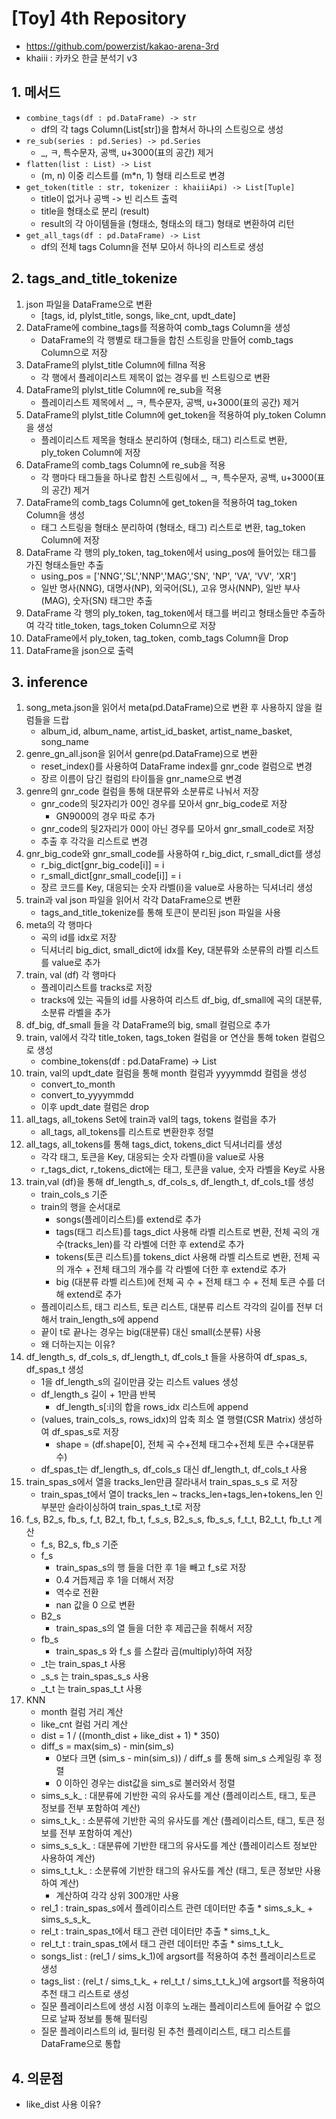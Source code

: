 # [Toy] 4th Repository
  - https://github.com/powerzist/kakao-arena-3rd
  - khaiii : 카카오 한글 분석기 v3

## 1. 메서드
  - ```combine_tags(df : pd.DataFrame) -> str```
    - df의 각 tags Column(List[str])을 합쳐서 하나의 스트링으로 생성
  - ```re_sub(series : pd.Series) -> pd.Series```
    - _, ㅋ, 특수문자, 공백, u+3000(표의 공간) 제거
  - ```flatten(list : List) -> List```
    - (m, n) 이중 리스트를 (m*n, 1) 형태 리스트로 변경
  - ```get_token(title : str, tokenizer : khaiiiApi) -> List[Tuple]```
    - title이 없거나 공백 -> 빈 리스트 출력
    - title을 형태소로 분리 (result)
    - result의 각 아이템들을 (형태소, 형태소의 태그) 형태로 변환하여 리턴
  - ```get_all_tags(df : pd.DataFrame) -> List```
    - df의 전체 tags Column을 전부 모아서 하나의 리스트로 생성

## 2. tags_and_title_tokenize
  1. json 파일을 DataFrame으로 변환
      - [tags, id, plylst_title, songs, like_cnt, updt_date]
  2. DataFrame에 combine_tags를 적용하여 comb_tags Column을 생성
      - DataFrame의 각 행별로 태그들을 합친 스트링을 만들어 comb_tags Column으로 저장
  3. DataFrame의 plylst_title Column에 fillna 적용
      - 각 행에서 플레이리스트 제목이 없는 경우를 빈 스트링으로 변환
  4. DataFrame의 plylst_title Column에 re_sub을 적용
      - 플레이리스트 제목에서 _, ㅋ, 특수문자, 공백, u+3000(표의 공간) 제거
  5. DataFrame의 plylst_title Column에 get_token을 적용하여 ply_token Column을 생성
      - 플레이리스트 제목을 형태소 분리하여 (형태소, 태그) 리스트로 변환, ply_token Column에 저장
  6. DataFrame의 comb_tags Column에 re_sub을 적용
      - 각 행마다 태그들을 하나로 합친 스트링에서 _, ㅋ, 특수문자, 공백, u+3000(표의 공간) 제거
  7. DataFrame의 comb_tags Column에 get_token을 적용하여 tag_token Column을 생성
      - 태그 스트링을 형태소 분리하여 (형태소, 태그) 리스트로 변환, tag_token Column에 저장
  8. DataFrame 각 행의 ply_token, tag_token에서 using_pos에 들어있는 태그를 가진 형태소들만 추출
      - using_pos = ['NNG','SL','NNP','MAG','SN', 'NP', 'VA', 'VV', 'XR']
      - 일반 명사(NNG), 대명사(NP), 외국어(SL), 고유 명사(NNP), 일반 부사(MAG), 숫자(SN) 태그만 추출
  9. DataFrame 각 행의 ply_token, tag_token에서 태그를 버리고 형태소들만 추출하여 각각 title_token, tags_token Column으로 저장
  10. DataFrame에서 ply_token, tag_token, comb_tags Column을 Drop
  11. DataFrame을 json으로 출력

## 3. inference
  1. song_meta.json을 읽어서 meta(pd.DataFrame)으로 변환 후 사용하지 않을 컬럼들을 드랍
      - album_id, album_name, artist_id_basket, artist_name_basket, song_name
  2. genre_gn_all.json을 읽어서 genre(pd.DataFrame)으로 변환
      - reset_index()를 사용하여 DataFrame index를 gnr_code 컬럼으로 변경
      - 장르 이름이 담긴 컬럼의 타이틀을 gnr_name으로 변경
  3. genre의 gnr_code 컬럼을 통해 대분류와 소분류로 나눠서 저장
      - gnr_code의 뒷2자리가 00인 경우를 모아서 gnr_big_code로 저장
        - GN9000의 경우 따로 추가
      - gnr_code의 뒷2자리가 00이 아닌 경우를 모아서 gnr_small_code로 저장
      - 추출 후 각각을 리스트로 변경
  4. gnr_big_code와 gnr_small_code를 사용하여 r_big_dict, r_small_dict를 생성
      - r_big_dict[gnr_big_code[i]] = i
      - r_small_dict[gnr_small_code[i]] = i
      - 장르 코드를 Key, 대응되는 숫자 라벨(i)을 value로 사용하는 딕셔너리 생성
  5. train과 val json 파일을 읽어서 각각 DataFrame으로 변환
      - tags_and_title_tokenize를 통해 토큰이 분리된 json 파일을 사용
  6. meta의 각 행마다
      - 곡의 id를 idx로 저장
      - 딕셔너리 big_dict, small_dict에 idx를 Key, 대분류와 소분류의 라벨 리스트를 value로 추가
  7. train, val (df) 각 행마다
      - 플레이리스트를 tracks로 저장
      - tracks에 있는 곡들의 id를 사용하여 리스트 df_big, df_small에 곡의 대분류, 소분류 라벨을 추가
  8. df_big, df_small 들을 각 DataFrame의 big, small 컬럼으로 추가
  9. train, val에서 각각 title_token, tags_token 컬럼을 or 연산을 통해 token 컬럼으로 생성
      - combine_tokens(df : pd.DataFrame) -> List
  10. train, val의 updt_date 컬럼을 통해 month 컬럼과 yyyymmdd 컬럼을 생성
      - convert_to_month
      - convert_to_yyyymmdd
      - 이후 updt_date 컬럼은 drop
  11. all_tags, all_tokens Set에 train과 val의 tags, tokens 컬럼을 추가
      - all_tags, all_tokens를 리스트로 변환한후 정렬
  12. all_tags, all_tokens를 통해 tags_dict, tokens_dict 딕셔너리를 생성
      - 각각 태그, 토큰을 Key, 대응되는 숫자 라벨(i)을 value로 사용
      - r_tags_dict, r_tokens_dict에는 태그, 토큰을 value, 숫자 라벨을 Key로 사용
  13. train,val (df)을 통해 df_length_s, df_cols_s, df_length_t, df_cols_t를 생성
      - train_cols_s 기준
      - train의 행을 순서대로
        - songs(플레이리스트)를 extend로 추가
        - tags(태그 리스트)를 tags_dict 사용해 라벨 리스트로 변환, 전체 곡의 개수(tracks_len)를 각 라벨에 더한 후 extend로 추가
        - tokens(토큰 리스트)를 tokens_dict 사용해 라벨 리스트로 변환, 전체 곡의 개수 + 전체 태그의 개수를 각 라벨에 더한 후 extend로 추가
        - big (대분류 라벨 리스트)에 전체 곡 수 + 전체 태그 수 + 전체 토큰 수를 더해 extend로 추가
      - 플레이리스트, 태그 리스트, 토큰 리스트, 대분류 리스트 각각의 길이를 전부 더해서 train_length_s에 append
      - 끝이 t로 끝나는 경우는 big(대분류) 대신 small(소분류) 사용
      - 왜 더하는지는 이유?
  14. df_length_s, df_cols_s, df_length_t, df_cols_t 들을 사용하여 df_spas_s, df_spas_t 생성
      - 1을 df_length_s의 길이만큼 갖는 리스트 values 생성
      - df_length_s 길이 + 1만큼 반복
        - df_length_s[:i]의 합을 rows_idx 리스트에 append
      - (values, train_cols_s, rows_idx)의 압축 희소 열 행렬(CSR Matrix) 생성하여 df_spas_s로 저장
        - shape = (df.shape[0], 전체 곡 수+전체 태그수+전체 토큰 수+대분류 수)
      - df_spas_t는 df_length_s, df_cols_s 대신 df_length_t, df_cols_t 사용
  15. train_spas_s에서 열을 tracks_len만큼 잘라내서 train_spas_s_s 로 저장
      - train_spas_t에서 열이 tracks_len ~ tracks_len+tags_len+tokens_len 인 부분만 슬라이싱하여 train_spas_t_t로 저장
  16. f_s, B2_s, fb_s, f_t, B2_t, fb_t, f_s_s, B2_s_s, fb_s_s, f_t_t, B2_t_t, fb_t_t 계산
      - f_s, B2_s, fb_s 기준
      - f_s
        - train_spas_s의 행 들을 더한 후 1을 빼고 f_s로 저장
        - 0.4 거듭제곱 후 1을 더해서 저장
        - 역수로 전환
        - nan 값을 0 으로 변환
      - B2_s
        - train_spas_s의 열 들을 더한 후 제곱근을 취해서 저장
      - fb_s
        - train_spas_s 와 f_s 를 스칼라 곱(multiply)하여 저장
      - _t는 train_spas_t 사용
      - _s_s 는 train_spas_s_s 사용
      - _t_t 는 train_spas_t_t 사용
  17. KNN
      - month 컬럼 거리 계산
      - like_cnt 컬럼 거리 계산
      - dist = 1 / ((month_dist + like_dist + 1) * 350)
      - diff_s = max(sim_s) - min(sim_s)
        - 0보다 크면 (sim_s - min(sim_s)) / diff_s 를 통해 sim_s 스케일링 후 정렬
        - 0 이하인 경우는 dist값을 sim_s로 불러와서 정렬
      - sims_s_k_ : 대분류에 기반한 곡의 유사도를 계산 (플레이리스트, 태그, 토큰 정보를 전부 포함하여 계산)
      - sims_t_k_ : 소분류에 기반한 곡의 유사도를 계산 (플레이리스트, 태그, 토큰 정보를 전부 포함하여 계산)
      - sims_s_s_k_ : 대분류에 기반한 태그의 유사도를 계산 (플레이리스트 정보만 사용하여 계산)
      - sims_t_t_k_ : 소분류에 기반한 태그의 유사도를 계산 (태그, 토큰 정보만 사용하여 계산)
        - 계산하여 각각 상위 300개만 사용
      - rel_1 : train_spas_s에서 플레이리스트 관련 데이터만 추출 * sims_s_k_ + sims_s_s_k_ 
      - rel_t : train_spas_t에서 태그 관련 데이터만 추출 * sims_t_k_
      - rel_t_t : train_spas_t에서 태그 관련 데이터만 추출 * sims_t_t_k_
      - songs_list : (rel_1 / sims_k_1)에 argsort를 적용하여 추천 플레이리스트로 생성
      - tags_list : (rel_t / sims_t_k_ + rel_t_t / sims_t_t_k_)에 argsort를 적용하여 추천 태그 리스트로 생성
      - 질문 플레이리스트에 생성 시점 이후의 노래는 플레이리스트에 들어갈 수 없으므로 날짜 정보를 통해 필터링
      - 질문 플레이리스트의 id, 필터링 된 추천 플레이리스트, 태그 리스트를 DataFrame으로 통합

## 4. 의문점
  - like_dist 사용 이유?
